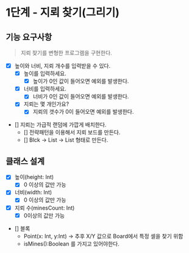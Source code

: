 # 1단계 - 지뢰 찾기(그리기)

## 기능 요구사항

> 지뢰 찾기를 변형한 프로그램을 구현한다.

* [x] 높이와 너비, 지뢰 개수를 입력받을 수 있다.
    * [x] 높이를 입력하세요.
        * [x] 높이가 0인 값이 들어오면 예외를 발생한다.
    * [x] 너비를 입력하세요.
        * [x] 너비가 0인 값이 들어오면 예외를 발생한다.
    * [x] 지뢰는 몇 개인가요?
        * [x] 지뢰의 갯수가 0이 들어오면 예외를 발생한다.
* [] 지뢰는 가급적 랜덤에 가깝게 배치한다.
    * [] 전략패턴을 이용해서 지뢰 보드를 만든다.
    * [] Blck -> List<Block> -> List<Row> 형태로 만든다.
    
## 클래스 설계

* [x] 높이(height: Int)
    * [x] 0 이상의 값만 가능
* [x] 너비(width: Int)
    * [x] 0 이상의 값만 가능
* [x] 지뢰 수(minesCount: Int)
    * [x] 0이상의 값만 가능
* [] 블록 
    * Point(x: Int, y:Int) -> 추후 X/Y 값으로 Board에서 특정 셀을 찾기 위함 
    * isMines():Boolean 를 가지고 있어야한다.  
    